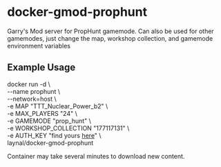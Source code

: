 # docker-gmod-prophunt
Garry's Mod server for PropHunt gamemode. Can also be used for other gamemodes, just change the map, workshop collection, and gamemode environment variables

## Example Usage

docker run -d \\\
--name prophunt \\\
--network=host \\\
-e MAP "TTT_Nuclear_Power_b2" \\\
-e MAX_PLAYERS "24" \\\
-e GAMEMODE "prop_hunt" \\\
-e WORKSHOP_COLLECTION "177117131" \\\
-e AUTH_KEY "find yours [here](https://steamcommunity.com/dev/apikey)" \\\
laynal/docker-gmod-prophunt

Container may take several minutes to download new content.
